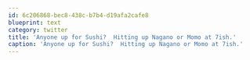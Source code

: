 ```yaml
---
id: 6c206868-bec8-438c-b7b4-d19afa2cafe8
blueprint: text
category: twitter
title: 'Anyone up for Sushi?  Hitting up Nagano or Momo at 7ish.'
caption: 'Anyone up for Sushi?  Hitting up Nagano or Momo at 7ish.'
---
```

